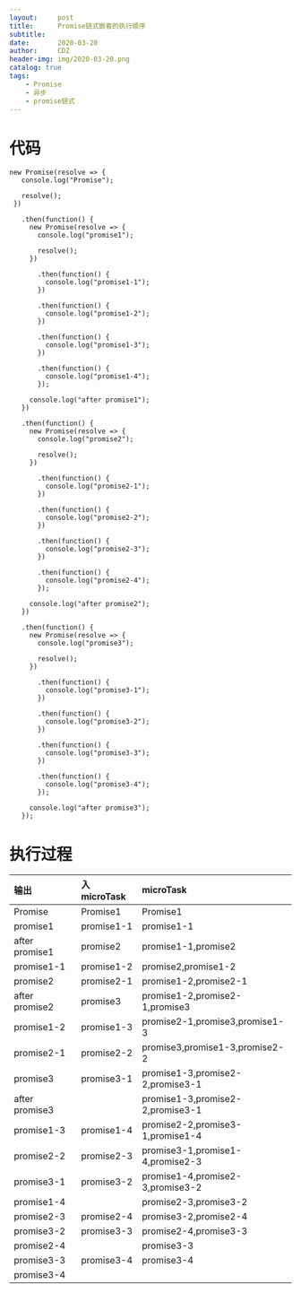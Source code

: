 ```yaml
---
layout:     post
title:      Promise链式嵌套的执行顺序
subtitle:   
date:       2020-03-20
author:     CDZ
header-img: img/2020-03-20.png
catalog: true
tags:
    - Promise
    - 异步
    - promise链式
---
```

# 代码

 ```
new Promise(resolve => {
    console.log("Promise");
  
    resolve();
  })
  
    .then(function() {
      new Promise(resolve => {
        console.log("promise1");
  
        resolve();
      })
  
        .then(function() {
          console.log("promise1-1");
        })
  
        .then(function() {
          console.log("promise1-2");
        })
  
        .then(function() {
          console.log("promise1-3");
        })
  
        .then(function() {
          console.log("promise1-4");
        });
  
      console.log("after promise1");
    })
  
    .then(function() {
      new Promise(resolve => {
        console.log("promise2");
  
        resolve();
      })
  
        .then(function() {
          console.log("promise2-1");
        })
  
        .then(function() {
          console.log("promise2-2");
        })
  
        .then(function() {
          console.log("promise2-3");
        })
  
        .then(function() {
          console.log("promise2-4");
        });
  
      console.log("after promise2");
    })
  
    .then(function() {
      new Promise(resolve => {
        console.log("promise3");
  
        resolve();
      })
  
        .then(function() {
          console.log("promise3-1");
        })
  
        .then(function() {
          console.log("promise3-2");
        })
  
        .then(function() {
          console.log("promise3-3");
        })
  
        .then(function() {
          console.log("promise3-4");
        });
  
      console.log("after promise3");
    });

```

#   执行过程



| 输出 | 入microTask | microTask |
| :-- | :-- | :-- |
| Promise | Promise1 | Promise1 |
| promise1 | promise1-1 | promise1-1 |
| after promise1 | promise2 | promise1-1,promise2 |
| promise1-1 | promise1-2 | promise2,promise1-2 |
| promise2 | promise2-1 | promise1-2,promise2-1 |
| after promise2 | promise3 | promise1-2,promise2-1,promise3 |
| promise1-2 | promise1-3 | promise2-1,promise3,promise1-3 |
| promise2-1 | promise2-2 | promise3,promise1-3,promise2-2 |
| promise3 | promise3-1 | promise1-3,promise2-2,promise3-1 |
| after promise3 |  | promise1-3,promise2-2,promise3-1 |
| promise1-3 | promise1-4 | promise2-2,promise3-1,promise1-4 |
| promise2-2 | promise2-3 | promise3-1,promise1-4,promise2-3 |
| promise3-1 | promise3-2 | promise1-4,promise2-3,promise3-2 |
| promise1-4 |  | promise2-3,promise3-2 |
| promise2-3 | promise2-4 | promise3-2,promise2-4 |
| promise3-2 | promise3-3 | promise2-4,promise3-3 |
| promise2-4 |  | promise3-3 |
| promise3-3 | promise3-4 | promise3-4 |
| promise3-4  |   |  |


